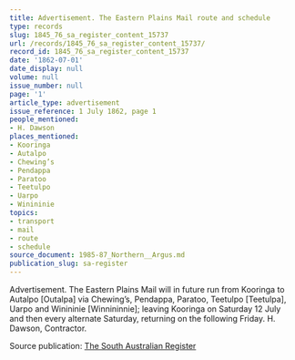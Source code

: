 ```yaml
---
title: Advertisement. The Eastern Plains Mail route and schedule
type: records
slug: 1845_76_sa_register_content_15737
url: /records/1845_76_sa_register_content_15737/
record_id: 1845_76_sa_register_content_15737
date: '1862-07-01'
date_display: null
volume: null
issue_number: null
page: '1'
article_type: advertisement
issue_reference: 1 July 1862, page 1
people_mentioned:
- H. Dawson
places_mentioned:
- Kooringa
- Autalpo
- Chewing’s
- Pendappa
- Paratoo
- Teetulpo
- Uarpo
- Winininie
topics:
- transport
- mail
- route
- schedule
source_document: 1985-87_Northern__Argus.md
publication_slug: sa-register
---
```


Advertisement.  The Eastern Plains Mail will in future run from Kooringa to Autalpo [Outalpa] via Chewing’s, Pendappa, Paratoo, Teetulpo [Teetulpa], Uarpo and Winininie [Winnininnie]; leaving Kooringa on Saturday 12 July and then every alternate Saturday, returning on the following Friday.  H. Dawson, Contractor.

Source publication: [The South Australian Register](/publications/sa-register/)
